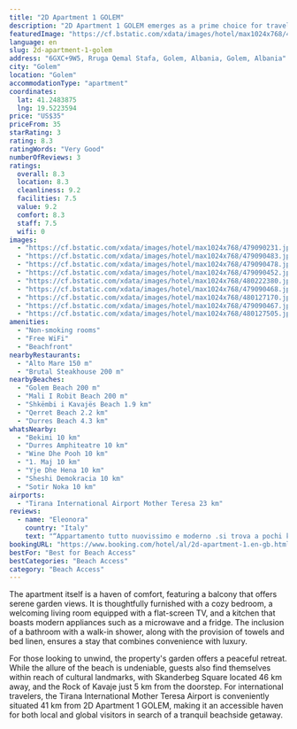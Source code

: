 ```yaml
---
title: "2D Apartment 1 GOLEM"
description: "2D Apartment 1 GOLEM emerges as a prime choice for travelers seeking a serene beachfront escape in Golem, perfectly positioned just a stone's throw away from the pristine Golem Beach and a brief stroll from the tranquil Mali I Robit Beach."
featuredImage: "https://cf.bstatic.com/xdata/images/hotel/max1024x768/479090231.jpg?k=98b018f67584080013e7d2bbdbbd6e912adcf168e42911d0a0a033931a773921&o=&hp=1"
language: en
slug: 2d-apartment-1-golem
address: "6GXC+9W5, Rruga Qemal Stafa, Golem, Albania, Golem, Albania"
city: "Golem"
location: "Golem"
accommodationType: "apartment"
coordinates:
  lat: 41.2483875
  lng: 19.5223594
price: "US$35"
priceFrom: 35
starRating: 3
rating: 8.3
ratingWords: "Very Good"
numberOfReviews: 3
ratings:
  overall: 8.3
  location: 8.3
  cleanliness: 9.2
  facilities: 7.5
  value: 9.2
  comfort: 8.3
  staff: 7.5
  wifi: 0
images:
  - "https://cf.bstatic.com/xdata/images/hotel/max1024x768/479090231.jpg?k=98b018f67584080013e7d2bbdbbd6e912adcf168e42911d0a0a033931a773921&o=&hp=1"
  - "https://cf.bstatic.com/xdata/images/hotel/max1024x768/479090483.jpg?k=ddf7967e7c64a41dc057a77bb742518fa23d81851462f349eb9445a68519f2a6&o=&hp=1"
  - "https://cf.bstatic.com/xdata/images/hotel/max1024x768/479090478.jpg?k=982b3093933a129ade2335a8e2ca36f1bee198253e8ff9bbed8c026feeed87c3&o=&hp=1"
  - "https://cf.bstatic.com/xdata/images/hotel/max1024x768/479090452.jpg?k=4919f4f3ddbad37e37657e08940b317c3c0734f95782ce39947e76141516f24c&o=&hp=1"
  - "https://cf.bstatic.com/xdata/images/hotel/max1024x768/480222380.jpg?k=ae7632990bc8e7d6d406e72420f85654035c99edad99b22115a4aa36df1ce836&o=&hp=1"
  - "https://cf.bstatic.com/xdata/images/hotel/max1024x768/479090468.jpg?k=db202f17c059e12686a6cca6b433b438f9f016ee51a0455ca2925c08c92ff199&o=&hp=1"
  - "https://cf.bstatic.com/xdata/images/hotel/max1024x768/480127170.jpg?k=f95db4b4fe748a6c8932241be763fd8cab95c558a3c039cc6f9fc77d9814948a&o=&hp=1"
  - "https://cf.bstatic.com/xdata/images/hotel/max1024x768/479090467.jpg?k=f1cee1a9a65fa0dcbdbf6ca6bf2d3af8bff06fb4a5cadc5058e1a03583a251f6&o=&hp=1"
  - "https://cf.bstatic.com/xdata/images/hotel/max1024x768/480127505.jpg?k=b283649604bd1b783866f9526ea1cba365f9b0457bcd4d6a3e2701ce7c40585a&o=&hp=1"
amenities:
  - "Non-smoking rooms"
  - "Free WiFi"
  - "Beachfront"
nearbyRestaurants:
  - "Alto Mare 150 m"
  - "Brutal Steakhouse 200 m"
nearbyBeaches:
  - "Golem Beach 200 m"
  - "Mali I Robit Beach 200 m"
  - "Shkëmbi i Kavajës Beach 1.9 km"
  - "Qerret Beach 2.2 km"
  - "Durres Beach 4.3 km"
whatsNearby:
  - "Bekimi 10 km"
  - "Durres Amphiteatre 10 km"
  - "Wine Dhe Pooh 10 km"
  - "1. Maj 10 km"
  - "Yje Dhe Hena 10 km"
  - "Sheshi Demokracia 10 km"
  - "Sotir Noka 10 km"
airports:
  - "Tirana International Airport Mother Teresa 23 km"
reviews:
  - name: "Eleonora"
    country: "Italy"
    text: "“Appartamento tutto nuovissimo e moderno .si trova a pochi kilometri da golem .zona ancora un po degrado però zona lungo mare carina .vicino a tutto. L appartamento è al piano terra carinissimooo. Il proprietario super organizzato ci si scrive su...”"
bookingURL: "https://www.booking.com/hotel/al/2d-apartment-1.en-gb.html?aid=8035640"
bestFor: "Best for Beach Access"
bestCategories: "Beach Access"
category: "Beach Access"
---
```


The apartment itself is a haven of comfort, featuring a balcony that offers serene garden views. It is thoughtfully furnished with a cozy bedroom, a welcoming living room equipped with a flat-screen TV, and a kitchen that boasts modern appliances such as a microwave and a fridge. The inclusion of a bathroom with a walk-in shower, along with the provision of towels and bed linen, ensures a stay that combines convenience with luxury.

For those looking to unwind, the property's garden offers a peaceful retreat. While the allure of the beach is undeniable, guests also find themselves within reach of cultural landmarks, with Skanderbeg Square located 46 km away, and the Rock of Kavaje just 5 km from the doorstep. For international travelers, the Tirana International Mother Teresa Airport is conveniently situated 41 km from 2D Apartment 1 GOLEM, making it an accessible haven for both local and global visitors in search of a tranquil beachside getaway.